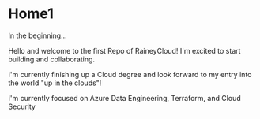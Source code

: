 # Home1
In the beginning...

Hello and welcome to the first Repo of RaineyCloud! I'm excited to start building and collaborating.

I'm currently finishing up a Cloud degree and look forward to my entry into the world "up in the clouds"!

I'm currently focused on Azure Data Engineering, Terraform, and Cloud Security


